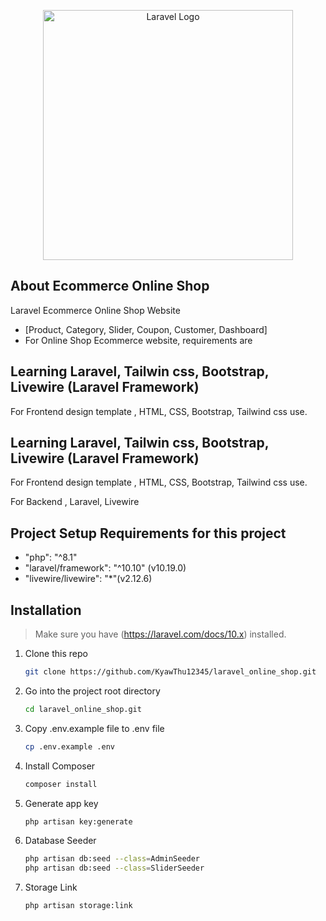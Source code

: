<p align="center"><a href="https://laravel.com" target="_blank"><img src="https://raw.githubusercontent.com/laravel/art/master/logo-lockup/5%20SVG/2%20CMYK/1%20Full%20Color/laravel-logolockup-cmyk-red.svg" width="400" alt="Laravel Logo"></a></p>

## About Ecommerce Online Shop

Laravel Ecommerce Online Shop Website

- [Product, Category, Slider, Coupon, Customer, Dashboard]
- For Online Shop Ecommerce website, requirements are

## Learning Laravel, Tailwin css, Bootstrap, Livewire (Laravel Framework)
For Frontend design template , 
                              HTML, CSS, Bootstrap, Tailwind css use.

## Learning Laravel, Tailwin css, Bootstrap, Livewire (Laravel Framework)
For Frontend design template , 
                              HTML, CSS, Bootstrap, Tailwind css use.

For Backend ,
             Laravel, Livewire

## Project Setup Requirements for this project

- "php": "^8.1"
- "laravel/framework": "^10.10" (v10.19.0)
-  "livewire/livewire": "*"(v2.12.6)
  
## Installation

> Make sure you have (https://laravel.com/docs/10.x) installed.
1. Clone this repo
    ```sh
    git clone https://github.com/KyawThu12345/laravel_online_shop.git
    ```
2. Go into the project root directory
    ```sh
    cd laravel_online_shop.git
    ```
3. Copy .env.example file to .env file
    ```sh
    cp .env.example .env
    ```
4. Install Composer
    ```sh
    composer install 
    ```

5. Generate app key
    ```sh
    php artisan key:generate
    ```

6. Database Seeder
    ```sh
    php artisan db:seed --class=AdminSeeder
    php artisan db:seed --class=SliderSeeder
    ```

7. Storage Link
    ```sh
    php artisan storage:link
    ```





